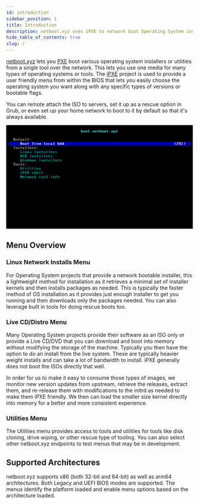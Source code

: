 ```yaml
---
id: introduction
sidebar_position: 1
title: Introduction
description: netboot.xyz uses iPXE to network boot Operating System installers and utilities from an easy to use menu."
hide_table_of_contents: true
slug: /
---
```


[netboot.xyz](https://netboot.xyz) lets you [PXE](https://en.wikipedia.org/wiki/Preboot_Execution_Environment) boot various operating system installers or utilities from a single tool over the network. This lets you use one media for many types of operating systems or tools. The [iPXE](https://ipxe.org/) project is used to provide a user friendly menu from within the BIOS that lets you easily choose the operating system you want along with any specific types of versions or bootable flags.

You can remote attach the ISO to servers, set it up as a rescue option in Grub, or even set up your home network to boot to it by default so that it's always available.

![netboot.xyz menu](../static/img/netboot.xyz.gif)

## Menu Overview

### Linux Network Installs Menu

For Operating System projects that provide a network bootable installer, this a lightweight method for installation as it retrieves a minimal set of installer kernels and then installs packages as needed. This is typically the faster method of OS installation as it provides just enough installer to get you running and then downloads only the packages needed. You can also leverage built in tools for doing rescue boots too.

### Live CD/Distro Menu

Many Operating System projects provide their software as an ISO only or provide a Live CD/DVD that you can download and boot into memory without modifying the storage of the machine. Typically you then have the option to do an install from the live system.  These are typically heavier weight installs and can take a lot of bandwidth to install. iPXE generally does not boot the ISOs directly that well.

In order for us to make it easy to consume those types of images, we monitor new version updates from upstream, retrieve the releases, extract them, and re-release them with modifications to the initrd as needed to make them iPXE friendly. We then can load the smaller size kernel directly into memory for a better and more consistent experience.

### Utilities Menu

The Utilities menu provides access to tools and utilities for tools like disk cloning, drive wiping, or other rescue type of tooling. You can also select other netboot.xyz endpoints to test menus that may be in development.

## Supported Architectures

netboot.xyz supports x86 (both 32-bit and 64-bit) as well as arm64 architectures. Both Legacy and UEFI BIOS modes are supported. The menus identify the platform loaded and enable menu options based on the architecture loaded.
